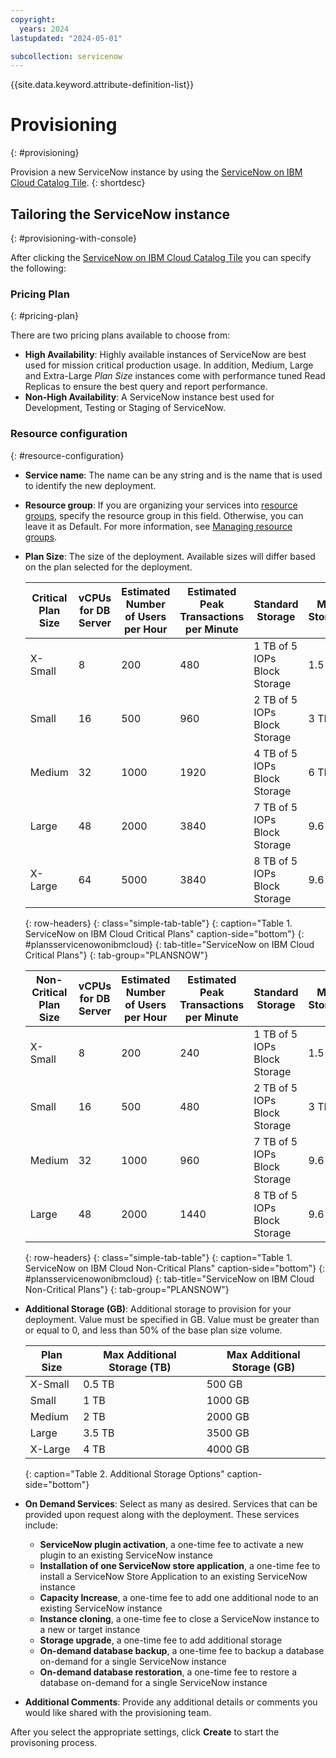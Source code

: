 ```yaml
---
copyright:
  years: 2024
lastupdated: "2024-05-01"

subcollection: servicenow
---
```


{{site.data.keyword.attribute-definition-list}}

# Provisioning
{: #provisioning}

Provision a new ServiceNow instance by using the [ServiceNow on IBM Cloud Catalog Tile](https://cloud.ibm.com/catalog/services/servicenow-on-ibm-cloud).
{: shortdesc}

## Tailoring the ServiceNow instance
{: #provisioning-with-console}

After clicking the [ServiceNow on IBM Cloud Catalog Tile](https://cloud.ibm.com/catalog/services/servicenow-on-ibm-cloud) you can specify the following:

### Pricing Plan
{: #pricing-plan}

There are two pricing plans available to choose from:

- **High Availability**: Highly available instances of ServiceNow are best used for mission critical production usage. In addition, Medium, Large and Extra-Large *Plan Size* instances come with performance tuned Read Replicas to ensure the best query and report performance.
- **Non-High Availability**: A ServiceNow instance best used for Development, Testing or Staging of ServiceNow.

### Resource configuration
{: #resource-configuration}

- **Service name**: The name can be any string and is the name that is used to identify the new deployment.
- **Resource group**: If you are organizing your services into [resource groups](https://cloud.ibm.com/docs/account?topic=account-account_setup), specify the resource group in this field. Otherwise, you can leave it as Default. For more information, see [Managing resource groups](https://cloud.ibm.com/docs/account?topic=account-rgs).
- **Plan Size**: The size of the deployment. Available sizes will differ based on the plan selected for the deployment.

    | Critical Plan Size | vCPUs for DB Server | Estimated Number of Users per Hour | Estimated Peak Transactions per Minute | Standard Storage             | Max Storage |
    | ------------------ | ------------------- | ---------------------------------- | -------------------------------------- | ---------------------------- | ----------- |
    | X-Small            | 8                   | 200                                | 480                                    | 1 TB of 5 IOPs Block Storage | 1.5 TB      |
    | Small              | 16                  | 500                                | 960                                    | 2 TB of 5 IOPs Block Storage | 3 TB        |
    | Medium             | 32                  | 1000                               | 1920                                   | 4 TB of 5 IOPs Block Storage | 6 TB        |
    | Large              | 48                  | 2000                               | 3840                                   | 7 TB of 5 IOPs Block Storage | 9.6 TB      |
    | X-Large            | 64                  | 5000                               | 3840                                   | 8 TB of 5 IOPs Block Storage | 9.6 TB      |
    {: row-headers}
    {: class="simple-tab-table"}
    {: caption="Table 1. ServiceNow on IBM Cloud Critical Plans" caption-side="bottom"}
    {: #plansservicenowonibmcloud}
    {: tab-title="ServiceNow on IBM Cloud Critical Plans"}
    {: tab-group="PLANSNOW"}

    | Non-Critical Plan Size | vCPUs for DB Server | Estimated Number of Users per Hour | Estimated Peak Transactions per Minute | Standard Storage             | Max Storage |
    | ---------------------- | ------------------- | ---------------------------------- | -------------------------------------- | ---------------------------- | ----------- |
    | X-Small                | 8                   | 200                                | 240                                    | 1 TB of 5 IOPs Block Storage | 1.5 TB      |
    | Small                  | 16                  | 500                                | 480                                    | 2 TB of 5 IOPs Block Storage | 3 TB        |
    | Medium                 | 32                  | 1000                               | 960                                    | 7 TB of 5 IOPs Block Storage | 9.6 TB      |
    | Large                  | 48                  | 2000                               | 1440                                   | 8 TB of 5 IOPs Block Storage | 9.6 TB      |
    {: row-headers}
    {: class="simple-tab-table"}
    {: caption="Table 1. ServiceNow on IBM Cloud Non-Critical Plans" caption-side="bottom"}
    {: #plansservicenowonibmcloud}
    {: tab-title="ServiceNow on IBM Cloud Non-Critical Plans"}
    {: tab-group="PLANSNOW"}

- **Additional Storage (GB)**: Additional storage to provision for your deployment. Value must be specified in GB. Value must be greater than or equal to 0, and less than 50% of the base plan size volume.

    | Plan Size | Max Additional Storage (TB) | Max Additional Storage (GB) |
    | --------- | --------------------------- | --------------------------- |
    | X-Small   | 0.5 TB                      | 500 GB                      |
    | Small     | 1 TB                        | 1000 GB                     |
    | Medium    | 2 TB                        | 2000 GB                     |
    | Large     | 3.5 TB                      | 3500 GB                     |
    | X-Large   | 4 TB                        | 4000 GB                     |
    {: caption="Table 2. Additional Storage Options" caption-side="bottom"}

- **On Demand Services**: Select as many as desired. Services that can be provided upon request along with the deployment. These services include:

    - **ServiceNow plugin activation**, a one-time fee to activate a new plugin to an existing ServiceNow instance
    - **Installation of one ServiceNow store application**, a one-time fee to install a ServiceNow Store Application to an existing ServiceNow instance
    - **Capacity Increase**, a one-time fee to add one additional node to an existing ServiceNow instance
    - **Instance cloning**, a one-time fee to close a ServiceNow instance to a new or target instance
    - **Storage upgrade**, a one-time fee to add additional storage
    - **On-demand database backup**, a one-time fee to backup a database on-demand for a single ServiceNow instance
    - **On-demand database restoration**, a one-time fee to restore a database on-demand for a single ServiceNow instance

- **Additional Comments**: Provide any additional details or comments you would like shared with the provisioning team.

After you select the appropriate settings, click **Create** to start the provisoning process.
